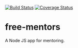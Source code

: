 [![Build Status](https://travis-ci.com/Kmozart/free-mentors.svg?branch=develop)](https://travis-ci.com/Kmozart/free-mentors)  [![Coverage Status](https://coveralls.io/repos/github/Kmozart/free-mentors/badge.svg?branch=develop)](https://coveralls.io/github/Kmozart/free-mentors?branch=develop)

# free-mentors
A Node JS app for  mentoring.
